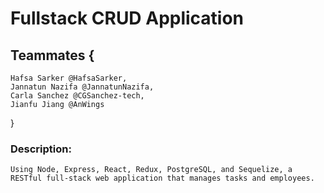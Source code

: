 # Fullstack CRUD Application

## Teammates { 
    Hafsa Sarker @HafsaSarker,
    Jannatun Nazifa @JannatunNazifa,
    Carla Sanchez @CGSanchez-tech,
    Jianfu Jiang @AnWings
} 

### Description: 
    Using Node, Express, React, Redux, PostgreSQL, and Sequelize, a RESTful full-stack web application that manages tasks and employees.


